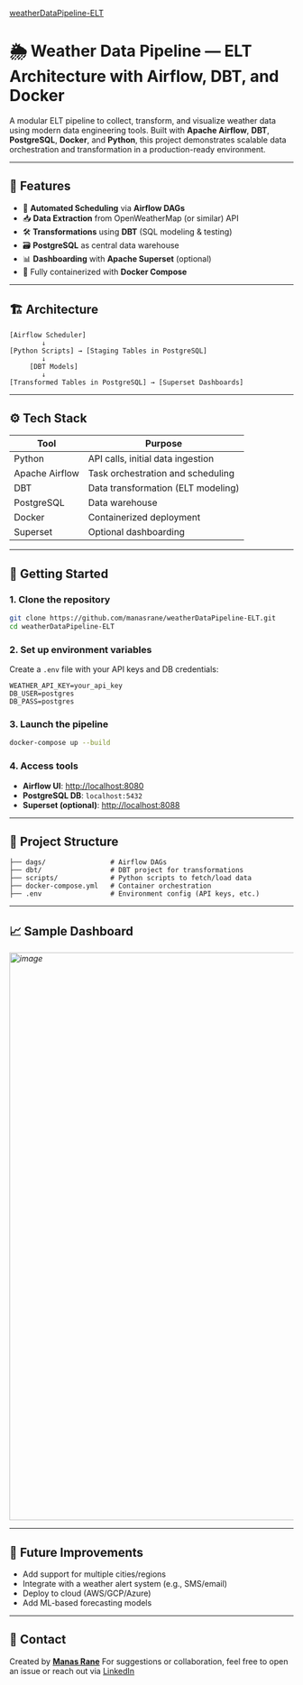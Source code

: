 [weatherDataPipeline-ELT](https://github.com/manasrane/weatherDataPipeline-ELT)
# 🌦️ Weather Data Pipeline — ELT Architecture with Airflow, DBT, and Docker

A modular ELT pipeline to collect, transform, and visualize weather data using modern data engineering tools. Built with **Apache Airflow**, **DBT**, **PostgreSQL**, **Docker**, and **Python**, this project demonstrates scalable data orchestration and transformation in a production-ready environment.

---
## 📌 Features

* 🔄 **Automated Scheduling** via **Airflow DAGs**
* 📥 **Data Extraction** from OpenWeatherMap (or similar) API
* 🛠️ **Transformations** using **DBT** (SQL modeling & testing)
* 🗃️ **PostgreSQL** as central data warehouse
* 📊 **Dashboarding** with **Apache Superset** (optional)
* 🐳 Fully containerized with **Docker Compose**

---

## 🏗️ Architecture

```text
[Airflow Scheduler]
        ↓
[Python Scripts] → [Staging Tables in PostgreSQL]
        ↓
     [DBT Models]
        ↓
[Transformed Tables in PostgreSQL] → [Superset Dashboards]
```

---

## ⚙️ Tech Stack

| Tool           | Purpose                            |
| -------------- | ---------------------------------- |
| Python         | API calls, initial data ingestion  |
| Apache Airflow | Task orchestration and scheduling  |
| DBT            | Data transformation (ELT modeling) |
| PostgreSQL     | Data warehouse                     |
| Docker         | Containerized deployment           |
| Superset       | Optional dashboarding              |

---

## 🚀 Getting Started

### 1. Clone the repository

```bash
git clone https://github.com/manasrane/weatherDataPipeline-ELT.git
cd weatherDataPipeline-ELT
```

### 2. Set up environment variables

Create a `.env` file with your API keys and DB credentials:

```env
WEATHER_API_KEY=your_api_key
DB_USER=postgres
DB_PASS=postgres
```

### 3. Launch the pipeline

```bash
docker-compose up --build
```

### 4. Access tools

* **Airflow UI**: [http://localhost:8080](http://localhost:8080)
* **PostgreSQL DB**: `localhost:5432`
* **Superset (optional)**: [http://localhost:8088](http://localhost:8088)

---

## 📂 Project Structure

```
├── dags/                # Airflow DAGs
├── dbt/                 # DBT project for transformations
├── scripts/             # Python scripts to fetch/load data
├── docker-compose.yml   # Container orchestration
├── .env                 # Environment config (API keys, etc.)
```

---

## 📈 Sample Dashboard

*<img width="1866" height="1007" alt="image" src="https://github.com/user-attachments/assets/e70a1119-702f-4c42-8467-3ab7ee9da5c6" />*

---

## 📝 Future Improvements

* Add support for multiple cities/regions
* Integrate with a weather alert system (e.g., SMS/email)
* Deploy to cloud (AWS/GCP/Azure)
* Add ML-based forecasting models

---

## 📧 Contact

Created by [**Manas Rane**](https://github.com/manasrane)
For suggestions or collaboration, feel free to open an issue or reach out via [LinkedIn](https://www.linkedin.com/in/manasrane2000/)
